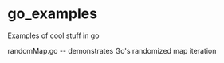 go_examples
===========

Examples of cool stuff in go

randomMap.go -- demonstrates Go's randomized map iteration
